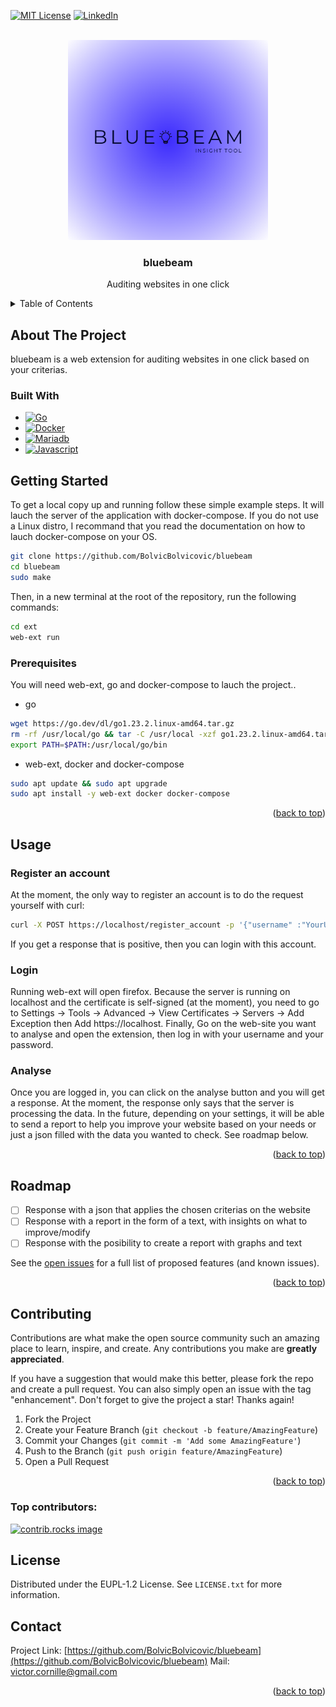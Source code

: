 <!-- Improved compatibility of back to top link: See: https://github.com/othneildrew/Best-README-Template/pull/73 -->
<a id="readme-top"></a>
<!--
*** Thanks for checking out the Best-README-Template. If you have a suggestion
*** that would make this better, please fork the repo and create a pull request
*** or simply open an issue with the tag "enhancement".
*** Don't forget to give the project a star!
*** Thanks again! Now go create something AMAZING! :D
-->



<!-- PROJECT SHIELDS -->
<!--
*** I'm using markdown "reference style" links for readability.
*** Reference links are enclosed in brackets [ ] instead of parentheses ( ).
*** See the bottom of this document for the declaration of the reference variables
*** for contributors-url, forks-url, etc. This is an optional, concise syntax you may use.
*** https://www.markdownguide.org/basic-syntax/#reference-style-links
-->
[![MIT License][license-shield]][license-url]
[![LinkedIn][linkedin-shield]][linkedin-url]



<!-- PROJECT LOGO -->
<br />
<div align="center">
  <a href="https://github.com/BolvicBolvicovic/bluebeam">
    <img src="images/bluebeam.png" alt="Logo" width="320" height="320">
  </a>

<h3 align="center">bluebeam</h3>

  <p align="center">
    Auditing websites in one click
    </br>
  </p>
</div>



<!-- TABLE OF CONTENTS -->
<details>
  <summary>Table of Contents</summary>
  <ol>
    <li>
      <a href="#about-the-project">About The Project</a>
      <ul>
        <li><a href="#built-with">Built With</a></li>
      </ul>
    </li>
    <li>
      <a href="#getting-started">Getting Started</a>
      <ul>
        <li><a href="#prerequisites">Prerequisites</a></li>
        <li><a href="#installation">Installation</a></li>
      </ul>
    </li>
    <li><a href="#usage">Usage</a></li>
    <li><a href="#roadmap">Roadmap</a></li>
    <li><a href="#contributing">Contributing</a></li>
    <li><a href="#license">License</a></li>
    <li><a href="#contact">Contact</a></li>
  </ol>
</details>



<!-- ABOUT THE PROJECT -->
## About The Project

bluebeam is a web extension for auditing websites in one click based on your criterias.


### Built With

* [![Go][Go.dev]][Go-url]
* [![Docker][Docker.com]][Docker-url]
* [![Mariadb][Mariadb.org]][Mariadb-url]
* [![Javascript][Javascript.com]][Javascript-url]


<!-- GETTING STARTED -->
## Getting Started

To get a local copy up and running follow these simple example steps.
It will lauch the server of the application with docker-compose.
If you do not use a Linux distro, I recommand that you read the documentation on how to lauch docker-compose on your OS.

```sh
git clone https://github.com/BolvicBolvicovic/bluebeam
cd bluebeam
sudo make
```

Then, in a new terminal at the root of the repository, run the following commands:

```sh
cd ext
web-ext run
```

### Prerequisites

You will need web-ext, go and docker-compose to lauch the project..
* go
```sh
wget https://go.dev/dl/go1.23.2.linux-amd64.tar.gz
rm -rf /usr/local/go && tar -C /usr/local -xzf go1.23.2.linux-amd64.tar.gz
export PATH=$PATH:/usr/local/go/bin
```
* web-ext, docker and docker-compose
```sh
sudo apt update && sudo apt upgrade
sudo apt install -y web-ext docker docker-compose
```

<p align="right">(<a href="#readme-top">back to top</a>)</p>



<!-- USAGE EXAMPLES -->
## Usage

### Register an account

At the moment, the only way to register an account is to do the request yourself with curl:

```bash
curl -X POST https://localhost/register_account -p '{"username" :"YourUserName", "password": "YourPassWord"}' -H {"Content-Type": "application/json"} --insecure
```

If you get a response that is positive, then you can login with this account.

### Login

Running web-ext will open firefox. Because the server is running on localhost and the certificate is self-signed (at the moment),
you need to go to Settings -> Tools -> Advanced -> View Certificates -> Servers -> Add Exception then Add https://localhost.
Finally, Go on the web-site you want to analyse and open the extension, then log in with your username and your password.

### Analyse

Once you are logged in, you can click on the analyse button and you will get a response.
At the moment, the response only says that the server is processing the data. 
In the future, depending on your settings, it will be able to send a report to help you improve your website based on your needs or just a json filled with the data you wanted to check.
See roadmap below.


<p align="right">(<a href="#readme-top">back to top</a>)</p>



<!-- ROADMAP -->
## Roadmap

- [ ] Response with a json that applies the chosen criterias on the website
- [ ] Response with a report in the form of a text, with insights on what to improve/modify
- [ ] Response with the posibility to create a report with graphs and text

See the [open issues](https://github.com/BolvicBolvicovic/bluebeam/issues) for a full list of proposed features (and known issues).

<p align="right">(<a href="#readme-top">back to top</a>)</p>



<!-- CONTRIBUTING -->
## Contributing

Contributions are what make the open source community such an amazing place to learn, inspire, and create. Any contributions you make are **greatly appreciated**.

If you have a suggestion that would make this better, please fork the repo and create a pull request. You can also simply open an issue with the tag "enhancement".
Don't forget to give the project a star! Thanks again!

1. Fork the Project
2. Create your Feature Branch (`git checkout -b feature/AmazingFeature`)
3. Commit your Changes (`git commit -m 'Add some AmazingFeature'`)
4. Push to the Branch (`git push origin feature/AmazingFeature`)
5. Open a Pull Request

<p align="right">(<a href="#readme-top">back to top</a>)</p>

### Top contributors:

<a href="https://github.com/BolvicBolvicovic/bluebeam/graphs/contributors">
  <img src="https://contrib.rocks/image?repo=BolvicBolvicovic/bluebeam" alt="contrib.rocks image" />
</a>



<!-- LICENSE -->
## License

Distributed under the EUPL-1.2 License. See `LICENSE.txt` for more information.


<!-- CONTACT -->
## Contact

Project Link: [https://github.com/BolvicBolvicovic/bluebeam](https://github.com/BolvicBolvicovic/bluebeam)
Mail: victor.cornille@gmail.com

<p align="right">(<a href="#readme-top">back to top</a>)</p>



<!-- MARKDOWN LINKS & IMAGES -->
<!-- https://www.markdownguide.org/basic-syntax/#reference-style-links -->
[license-shield]: https://img.shields.io/badge/license-EUPL%201.2-blue
[license-url]: https://github.com/BolvicBolvicovic/bluebeam/blob/main/LICENSE.txt
[linkedin-shield]: https://img.shields.io/badge/-LinkedIn-black.svg?style=for-the-badge&logo=linkedin&colorB=555
[linkedin-url]: https://linkedin.com/in/victorcornille
[product-screenshot]: images/screenshot.png
[Go.dev]: https://img.shields.io/badge/Go-00ADD8?logo=Go&logoColor=white&style=for-the-badge[Next-url]
[Go-url]: https://go.dev/
[Docker.com]: https://img.shields.io/badge/docker-257bd6?style=for-the-badge&logo=docker&logoColor=white
[Docker-url]: https://www.docker.com/
[Mariadb.org]: https://img.shields.io/badge/MariaDB-003545?style=for-the-badge&logo=mariadb&logoColor=white
[Mariadb-url]: https://mariadb.org/
[Javascript.com]: https://shields.io/badge/JavaScript-F7DF1E?logo=JavaScript&logoColor=000&style=flat-square
[Javascript-url]: https://www.javascript.com/
